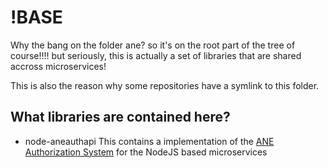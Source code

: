 # !BASE
Why the bang on the folder ane? so it's on the root part of the tree of course!!!!
but seriously, this is actually a set of libraries that are shared accross microservices!

This is also the reason why some repositories have a symlink to this folder.

## What libraries are contained here?
 - node-aneauthapi
        This contains a implementation of the [ANE Authorization System](https://auth.ane.jp.net/)
        for the NodeJS based microservices